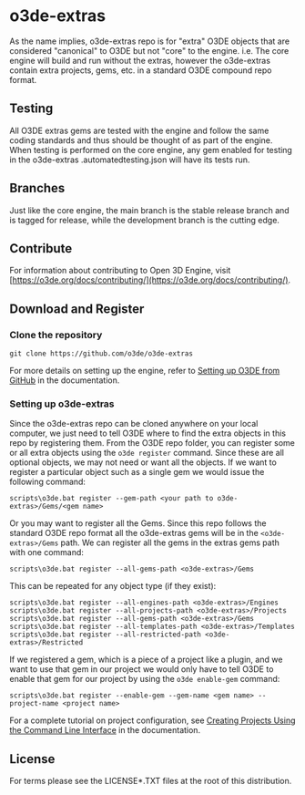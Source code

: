 # o3de-extras

As the name implies, o3de-extras repo is for "extra" O3DE objects that are considered "canonical" to O3DE but not "core" to the engine.
i.e. The core engine will build and run without the extras, however the o3de-extras contain extra projects, gems, etc. in a standard O3DE compound repo format.

## Testing
All O3DE extras gems are tested with the engine and follow the same coding standards and thus should be thought of as part of the engine.
When testing is performed on the core engine, any gem enabled for testing in the o3de-extras .automatedtesting.json will have its tests run.

## Branches
Just like the core engine, the main branch is the stable release branch and is tagged for release, while the development branch is the cutting edge.

## Contribute
For information about contributing to Open 3D Engine, visit [https://o3de.org/docs/contributing/](https://o3de.org/docs/contributing/).

## Download and Register

### Clone the repository 

```shell
git clone https://github.com/o3de/o3de-extras
```

For more details on setting up the engine, refer to [Setting up O3DE from GitHub](https://o3de.org/docs/welcome-guide/setup/setup-from-github/) in the documentation.

### Setting up o3de-extras

Since the o3de-extras repo can be cloned anywhere on your local computer, we just need to tell O3DE where to find the extra objects in this repo by registering them.
From the O3DE repo folder, you can register some or all extra objects using the `o3de register` command.
Since these are all optional objects, we may not need or want all the objects. If we want to register a particular object such as a single gem we would issue the following command:
```
scripts\o3de.bat register --gem-path <your path to o3de-extras>/Gems/<gem name>
```
Or you may want to register all the Gems. Since this repo follows the standard O3DE repo format all the o3de-extras gems will be in the `<o3de-extras>/Gems` path. We can register all the gems in the extras gems path with one command:
```
scripts\o3de.bat register --all-gems-path <o3de-extras>/Gems
```
This can be repeated for any object type (if they exist):
```
scripts\o3de.bat register --all-engines-path <o3de-extras>/Engines
scripts\o3de.bat register --all-projects-path <o3de-extras>/Projects
scripts\o3de.bat register --all-gems-path <o3de-extras>/Gems
scripts\o3de.bat register --all-templates-path <o3de-extras>/Templates
scripts\o3de.bat register --all-restricted-path <o3de-extras>/Restricted
```
If we registered a gem, which is a piece of a project like a plugin, and we want to use that gem in our project we would only have to tell O3DE to enable that gem for our project by using the `o3de enable-gem` command:
```
scripts\o3de.bat register --enable-gem --gem-name <gem name> --project-name <project name>
```

For a complete tutorial on project configuration, see [Creating Projects Using the Command Line Interface](https://o3de.org/docs/welcome-guide/create/creating-projects-using-cli/) in the documentation.

## License

For terms please see the LICENSE*.TXT files at the root of this distribution.
